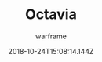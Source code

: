 ---
title: Octavia
seoTitle: Warframe Octavia. Octavia Abilities. Warfame Octavia Builds
description: Armed with the Mandachord, her instrument of choice, Octavia uses her music as a weapon, being able to inflict damage to enemies and grant a multitude of buffs to her allies.
date: 2018-10-24T15:08:14.144Z
author: warframe
layout: warframes
permalink: /warframes/octavia/
image: /images/frames/octavia.jpg
video_url: nk-CVS9_OLs
---